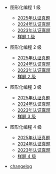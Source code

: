<!-- docs/_sidebar.md -->

- 图形化编程 1 级

  - [2025年认证真题](scratch-2025-01.md "CCF-GESP 2025年 一级 图形化编程认证")
  - [2024年认证真题](scratch-2024-01.md "CCF-GESP 2024年 一级 图形化编程认证")
  - [2023年认证真题](scratch-2023-01.md "CCF-GESP 2023年 一级 图形化编程认证")
  - [样题 1 级](sample-01.md "CCF-GESP 样题一级 图形化编程认证")

- 图形化编程 2 级

  - [2025年认证真题](scratch-2025-02.md "CCF-GESP 2025年 二级 图形化编程认证")
  - [2024年认证真题](scratch-2024-02.md "CCF-GESP 2024年 二级 图形化编程认证")
  - [2023年认证真题](scratch-2023-02.md "CCF-GESP 2023年 二级 图形化编程认证")
  - [样题 2 级](sample-02.md "CCF-GESP 样题二级 图形化编程认证")

- 图形化编程 3 级

  - [2025年认证真题](scratch-2025-03.md "CCF-GESP 2025年 三级 图形化编程认证")
  - [2024年认证真题](scratch-2024-03.md "CCF-GESP 2025年 三级 图形化编程认证")
  - [2023年认证真题](scratch-2023-03.md "CCF-GESP 2025年 三级 图形化编程认证")
  - [样题 3 级](sample-03.md "CCF-GESP 样题三级 图形化编程认证")

- 图形化编程 4 级

  - [2025年认证真题](scratch-2025-04.md "CCF-GESP 2025年 四级 图形化编程认证")
  - [2024年认证真题](scratch-2024-04.md "CCF-GESP 2025年 四级 图形化编程认证")
  - [2023年认证真题](scratch-2023-04.md "CCF-GESP 2025年 四级 图形化编程认证")
  - [样题 4 级](sample-04.md "CCF-GESP 样题四级 图形化编程认证")

- [changelog](chagelog.md)
